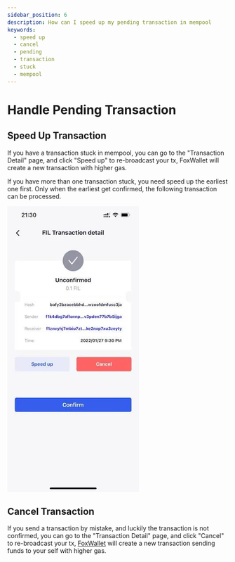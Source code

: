 ```yaml
---
sidebar_position: 6
description: How can I speed up my pending transaction in mempool
keywords:
  - speed up
  - cancel
  - pending
  - transaction
  - stuck
  - mempool
---
```


# Handle Pending Transaction

## Speed Up Transaction
If you have a transaction stuck in mempool, you can go to the "Transaction Detail" page, and click "Speed up" to re-broadcast your tx, FoxWallet will create a new transaction with higher gas.

If you have more than one transaction stuck, you need speed up the earliest one first. Only when the earliest get confirmed, the following transaction can be processed.

![](./img/pending.webp)

## Cancel Transaction
If you send a transaction by mistake, and luckily the transaction is not confirmed, you can go to the "Transaction Detail" page, and click "Cancel" to re-broadcast your tx, [FoxWallet](https://foxwallet.com) will create a new transaction sending funds to your self with higher gas.



